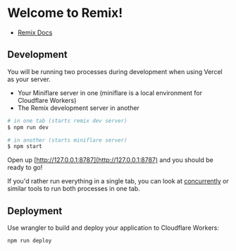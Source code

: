 # Welcome to Remix!

- [Remix Docs](https://remix.run/docs)

## Development

You will be running two processes during development when using Vercel as your server.

- Your Miniflare server in one (miniflare is a local environment for Cloudflare Workers)
- The Remix development server in another

```sh
# in one tab (starts remix dev server)
$ npm run dev

# in another (starts miniflare server)
$ npm start
```

Open up [http://127.0.0.1:8787](http://127.0.0.1:8787) and you should be ready to go!

If you'd rather run everything in a single tab, you can look at [concurrently](https://npm.im/concurrently) or similar tools to run both processes in one tab.

## Deployment

Use wrangler to build and deploy your application to Cloudflare Workers:

```sh
npm run deploy
```
